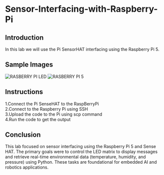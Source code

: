 # Sensor-Interfacing-with-Raspberry-Pi
## Introduction
In this lab we will use the Pi SensorHAT interfacing using the Raspberry Pi 5.
## Sample Images

![RASBERRY PI LED](https://github.com/user-attachments/assets/6872b14e-e168-4dbf-845e-4839c4e5e4fd)
![RASBERRY PI 5](https://github.com/user-attachments/assets/59515819-5f23-4868-a2aa-0dec79809ea8)

## Instructions

1.Connect the Pi SenseHAT to the RaspBerryPi \
2.Connect to the Raspberry Pi using SSH \
3.Upload the code to the Pi using scp command \
4.Run the code to get the output 
## Conclusion
This lab focused on sensor interfacing using the Raspberry Pi 5 and Sense HAT. The primary goals were to control the LED matrix to display messages and retrieve real-time environmental data (temperature, humidity, and pressure) using Python. These tasks are foundational for embedded AI and robotics applications.

